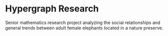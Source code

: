 # Hypergraph Research

Senior mathematics research project analyzing the social relationships and general trends between adult female elephants located in a nature preserve. 
